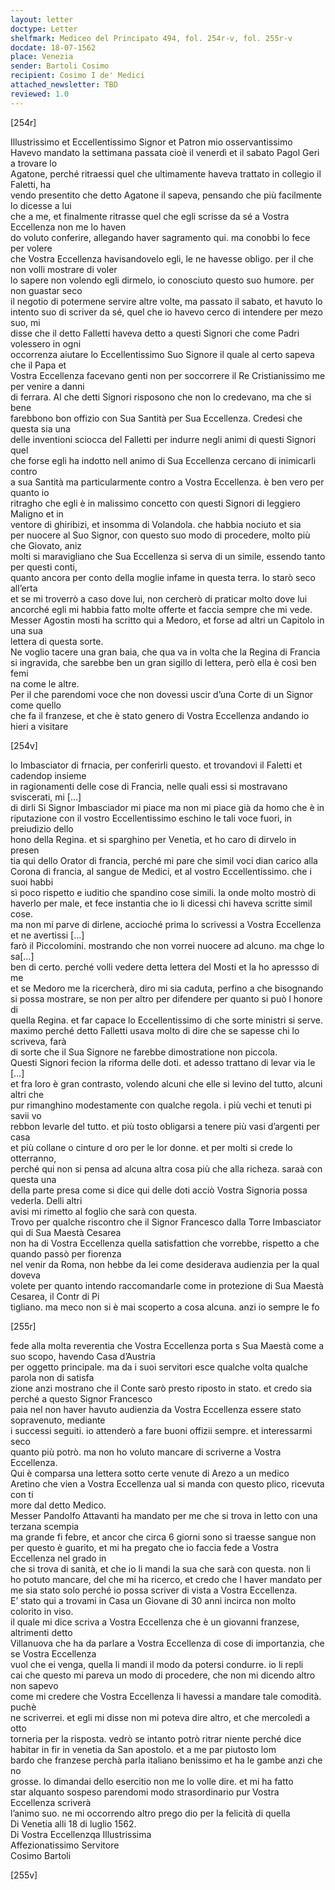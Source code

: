 ```yaml
---
layout: letter
doctype: Letter
shelfmark: Mediceo del Principato 494, fol. 254r-v, fol. 255r-v
docdate: 18-07-1562
place: Venezia
sender: Bartoli Cosimo
recipient: Cosimo I de' Medici
attached_newsletter: TBD
reviewed: 1.0
---
```


[254r]  
  
Illustrissimo et Eccellentissimo Signor et Patron mio osservantissimo  
Havevo mandato la settimana passata cioè il venerdì et il sabato Pagol Geri a trovare lo  
Agatone, perché ritraessi quel che ultimamente haveva trattato in collegio il Faletti, ha  
vendo presentito che detto Agatone il sapeva, pensando che più facilmente lo dicesse a lui  
che a me, et finalmente ritrasse quel che egli scrisse da sé a Vostra Eccellenza non me lo haven  
do voluto conferire, allegando haver sagramento qui. ma conobbi lo fece per volere  
che Vostra Eccellenza havisandovelo egli, le ne havesse obligo. per il che non volli mostrare di voler  
lo sapere non volendo egli dirmelo, io conosciuto questo suo humore. per non guastar seco  
il negotio di potermene servire altre volte, ma passato il sabato, et havuto lo  
intento suo di scriver da sé, quel che io havevo cerco di intendere per mezo suo, mi  
disse che il detto Falletti haveva detto a questi Signori che come Padri volessero in ogni  
occorrenza aiutare lo Eccellentissimo Suo Signore il quale al certo sapeva che il Papa et  
Vostra Eccellenza facevano genti non per soccorrere il Re Cristianissimo me per venire a danni  
di ferrara. Al che detti Signori risposono che non lo credevano, ma che si bene  
farebbono bon offizio con Sua Santità per Sua Eccellenza. Credesi che questa sia una  
delle inventioni sciocca del Falletti per indurre negli animi di questi Signori quel  
che forse egli ha indotto nell animo di Sua Eccellenza cercano di inimicarli contro  
 a sua Santità ma particularmente contro a Vostra Eccellenza. è ben vero per quanto io  
ritragho che egli è in malissimo concetto con questi Signori di leggiero Maligno et in  
ventore di ghiribizi, et insomma di Volandola. che habbia nociuto et sia  
per nuocere al Suo Signor, con questo suo modo di procedere, molto più che Giovato, aniz  
molti si maravigliano che Sua Eccellenza si serva di un simile, essendo tanto per questi conti,  
quanto ancora per conto della moglie infame in questa terra. Io starò seco all’erta  
et se mi troverrò a caso dove lui, non cercherò di praticar molto dove lui  
ancorché egli mi habbia fatto molte offerte et faccia sempre che mi vede.  
Messer Agostin mosti ha scritto qui a Medoro, et forse ad altri un Capitolo in una sua  
lettera di questa sorte.  
Ne voglio tacere una gran baia, che qua va in volta che la Regina di Francia  
si ingravida, che sarebbe ben un gran sigillo di lettera, però ella è così ben femi  
na come le altre.  
Per il che parendomi voce che non dovessi uscir d’una Corte di un Signor come quello  
che fa il franzese, et che è stato genero di Vostra Eccellenza andando io hieri a visitare  
  

[254v]  
  
lo Imbasciator di frnacia, per conferirli questo. et trovandovi il Faletti et cadendop insieme  
in ragionamenti delle cose di Francia, nelle quali essi si mostravano sviscerati, mi […]  
di dirli Si Signor Imbasciador mi piace ma non mi piace già da homo che è in  
riputazione con il vostro Eccellentissimo eschino le tali voce fuori, in preiudizio dello  
hono della Regina. et si sparghino per Venetia, et ho caro di dirvelo in presen  
tia qui dello Orator di francia, perché mi pare che simil voci dian carico alla  
Corona di francia, al sangue de Medici, et al vostro Eccellentissimo. che i suoi habbi  
sì poco rispetto e iuditio che spandino cose simili. la onde molto mostrò di  
haverlo per male, et fece instantia che io li dicessi chi haveva scritte simil cose.  
ma non mi parve di dirlene, accioché prima lo scrivessi a Vostra Eccellenza et ne avertissi […]  
farò il Piccolomini. mostrando che non vorrei nuocere ad alcuno. ma chge lo sa[…]  
ben di certo. perché volli vedere detta lettera del Mosti et la ho apressso di me  
et se Medoro me la ricercherà, diro mi sia caduta, perfino a che bisognando  
si possa mostrare, se non per altro per difendere per quanto si può l honore di  
quella Regina. et far capace lo Eccellentissimo di che sorte ministri si serve.  
maximo perché detto Falletti usava molto di dire che se sapesse chi lo scriveva, farà  
di sorte che il Sua Signore ne farebbe dimostratione non piccola.  
Questi Signori fecion la riforma delle doti. et adesso trattano di levar via le […]  
et fra loro è gran contrasto, volendo alcuni che elle si levino del tutto, alcuni altri che  
pur rimanghino modestamente con qualche regola. i più vechi et tenuti pi savii vo  
rebbon levarle del tutto. et più tosto obligarsi a tenere più vasi d’argenti per casa  
et più collane o cinture d oro per le lor donne. et per molti si crede lo otterranno,  
perché qui non si pensa ad alcuna altra cosa più che alla richeza. saraà con questa una  
della parte presa come si dice qui delle doti acciò Vostra Signoria possa vederla. Delli altri  
avisi mi rimetto al foglio che sarà con questa.  
Trovo per qualche riscontro che il Signor Francesco dalla Torre Imbasciator qui di Sua Maestà Cesarea  
non ha di Vostra Eccellenza quella satisfattion che vorrebbe, rispetto a che quando passò per fiorenza  
nel venir da Roma, non hebbe da lei come desiderava audienzia per la qual doveva  
volete per quanto intendo raccomandarle come in protezione di Sua Maestà Cesarea, il Contr di Pi  
tigliano. ma meco non si è mai scoperto a cosa alcuna. anzi io sempre le fo  

[255r]  
  
fede alla molta reverentia che Vostra Eccellenza porta s Sua Maestà come a suo scopo, havendo Casa d’Austria  
per oggetto principale. ma da i suoi servitori esce qualche volta qualche parola non di satisfa  
zione anzi mostrano che il Conte sarò presto riposto in stato. et credo sia perché a questo Signor Francesco  
paia nel non haver havuto audienzia da Vostra Eccellenza essere stato sopravenuto, mediante  
i successi seguiti. io attenderò a fare buoni offizii sempre. et interessarmi seco  
quanto più potrò. ma non ho voluto mancare di scriverne a Vostra Eccellenza.  
Qui è comparsa una lettera sotto certe venute di Arezo a un medico  
Aretino che vien a Vostra Eccellenza ual si manda con questo plico, ricevuta con ti  
more dal detto Medico.  
Messer Pandolfo Attavanti ha mandato per me che si trova in letto con una terzana scempia  
ma grande fi febre, et ancor che circa 6 giorni sono si traesse sangue non  
per questo è guarito, et mi ha pregato che io faccia fede a Vostra Eccellenza nel grado in  
che si trova di sanità, et che io li mandi la sua che sarà con questa. non li  
ho potuto mancare, del che mi ha ricerco, et credo che l haver mandato per  
me sia stato solo perché io possa scriver di vista a Vostra Eccellenza.  
E’ stato qui a trovami in Casa un Giovane di 30 anni incirca non molto colorito in viso.  
il quale mi dice scriva a Vostra Eccellenza che è un giovanni franzese, altrimenti detto  
Villanuova che ha da parlare a Vostra Eccellenza di cose di importanzia, che se Vostra Eccellenza  
vuol che ei venga, quella li mandi il modo da potersi condurre. io li repli  
cai che questo mi pareva un modo di procedere, che non mi dicendo altro non sapevo  
come mi credere che Vostra Eccellenza li havessi a mandare tale comodità. puchè  
ne scriverrei. et egli mi disse non mi poteva dire altro, et che mercoledì a otto  
torneria per la risposta. vedrò se intanto potrò ritrar niente perché dice  
habitar in fir in venetia da San apostolo. et a me par piutosto lom  
bardo che franzese perchà parla italiano benissimo et ha le gambe anzi che no  
grosse. lo dimandai dello esercitio non me lo volle dire. et mi ha fatto  
star alquanto sospeso parendomi modo strasordinario pur Vostra Eccellenza scriverà  
l’animo suo. ne mi occorrendo altro prego dio per la felicità di quella  
Di Venetia alli 18 di luglio 1562.  
Di Vostra Eccellenzqa Illustrissima  
Affezionatissimo Servitore  
Cosimo Bartoli  

[255v]  

